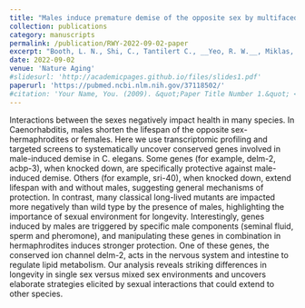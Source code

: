 ```yaml
---
title: "Males induce premature demise of the opposite sex by multifaced strategies"
collection: publications
category: manuscripts
permalink: /publication/RWY-2022-09-02-paper
excerpt: "Booth, L. N., Shi, C., Tantilert C., __Yeo, R. W.__, Miklas, J. W., Hebestreit K., Hollenhorst C. N., Maures, T. J., Buckley M. T., Murphy C. T., & Brunet, A.  _Nature Aging_  (2022)"
date: 2022-09-02
venue: 'Nature Aging'
#slidesurl: 'http://academicpages.github.io/files/slides1.pdf'
paperurl: 'https://pubmed.ncbi.nlm.nih.gov/37118502/'
#citation: 'Your Name, You. (2009). &quot;Paper Title Number 1.&quot; <i>Journal 1</i>. 1(1).'
---
```


Interactions between the sexes negatively impact health in many species. In Caenorhabditis, males shorten the lifespan of the opposite sex-hermaphrodites or females. Here we use transcriptomic profiling and targeted screens to systematically uncover conserved genes involved in male-induced demise in C. elegans. Some genes (for example, delm-2, acbp-3), when knocked down, are specifically protective against male-induced demise. Others (for example, sri-40), when knocked down, extend lifespan with and without males, suggesting general mechanisms of protection. In contrast, many classical long-lived mutants are impacted more negatively than wild type by the presence of males, highlighting the importance of sexual environment for longevity. Interestingly, genes induced by males are triggered by specific male components (seminal fluid, sperm and pheromone), and manipulating these genes in combination in hermaphrodites induces stronger protection. One of these genes, the conserved ion channel delm-2, acts in the nervous system and intestine to regulate lipid metabolism. Our analysis reveals striking differences in longevity in single sex versus mixed sex environments and uncovers elaborate strategies elicited by sexual interactions that could extend to other species.
	